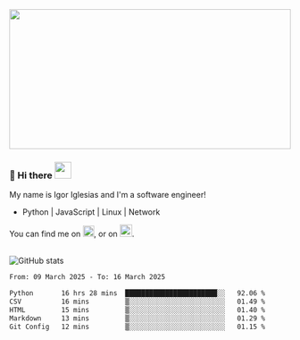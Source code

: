 <img src="https://c.tenor.com/KjVxfRrrncUAAAAd/matrix.gif" width="100%" height="250px">

### 🔭 Hi there <img src="https://raw.githubusercontent.com/MartinHeinz/MartinHeinz/master/wave.gif" width="30px">


My name is Igor Iglesias and I'm a software engineer!
<br>

<ul>
  <li>Python | JavaScript | Linux | Network </li>
</ul>
You can find me on <a href="https://twitter.com/IgorIglesias5"><img src="https://i.imgur.com/JLLlB5S.png" width="20px"></a>, or on <a href="https://www.linkedin.com/in/igor-iglesias-62478428/"><img src="https://i.imgur.com/PXyIkWx.png" width="22px"></a>.

<br>
<br>

![GitHub stats](https://github-readme-stats.vercel.app/api?username=igoiglesias&show_icons=true&count_private=true&theme=chartreuse-dark&hide_title=true)

<!--START_SECTION:waka-->

```txt
From: 09 March 2025 - To: 16 March 2025

Python       16 hrs 28 mins  ███████████████████████░░   92.06 %
CSV          16 mins         ▒░░░░░░░░░░░░░░░░░░░░░░░░   01.49 %
HTML         15 mins         ▒░░░░░░░░░░░░░░░░░░░░░░░░   01.40 %
Markdown     13 mins         ▒░░░░░░░░░░░░░░░░░░░░░░░░   01.29 %
Git Config   12 mins         ▒░░░░░░░░░░░░░░░░░░░░░░░░   01.15 %
```

<!--END_SECTION:waka-->
